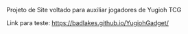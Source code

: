 Projeto de Site voltado para auxiliar jogadores de Yugioh TCG

Link para teste: 
https://badlakes.github.io/YugiohGadget/
